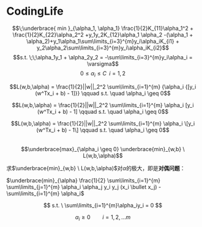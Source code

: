 # CodingLife

$$\;\underbrace{ min }_{\alpha_1, \alpha_1} \frac{1}{2}K_{11}\alpha_1^2 + \frac{1}{2}K_{22}\alpha_2^2 +y_1y_2K_{12}\alpha_1 \alpha_2 -(\alpha_1 + \alpha_2)+y_1\alpha_1\sum\limits_{i=3}^{m}y_i\alpha_iK_{i1} + y_2\alpha_2\sum\limits_{i=3}^{m}y_i\alpha_iK_{i2}$$ $$s.t. \;\;\alpha_1y_1 + \alpha_2y_2 = -\sum\limits_{i=3}^{m}y_i\alpha_i = \varsigma$$ $$0 \leq \alpha_i \leq C \;\; i =1,2$$ 

$$L(w,b,\alpha) = \frac{1}{2}||w||_2^2 \sum\limits_{i=1}^{m} {\alpha_i {[y_i (w^Tx_i + b) - 1]}} \qquad s.t. \quad \alpha_i \geq 0$$  

$$L(w,b,\alpha) = \frac{1}{2}||w||_2^2 \sum\limits_{i=1}^{m} \alpha_i [y_i (w^Tx_i + b) - 1] \qquad s.t. \quad \alpha_i \geq 0$$  

$$L(w,b,\alpha) = \frac{1}{2}||w||_2^2 \sum\limits_{i=1}^{m} \alpha_i \[y_i (w^Tx_i + b) - 1\] \qquad s.t. \quad \alpha_i \geq 0$$  
$$\underbrace{max}_{\alpha_i \geq 0} \underbrace{min}_{w,b} \  L(w,b,\alpha)$$  

求$\underbrace{min}_{w,b} \ L(w,b,\alpha)$对$\alpha$的极大，即是**对偶问题**：

$\underbrace{min}_{\alpha} \frac{1}{2} \sum\limits_{i=1}^{m} \sum\limits_{j=1}^{m} \alpha_i \alpha_j y_i y_j (x_i \bullet x_j) -  \sum\limits_{i=1}^{m} \alpha_i$   

$$ s.t. \ \sum\limits_{i=1}^{m}\alpha_iy_i = 0 $$   

$$ \alpha_i \geq 0  \qquad i=1,2,...m $$  	
